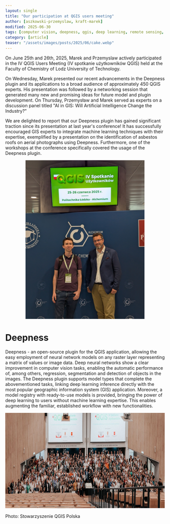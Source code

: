 ```yaml
---
layout: single
title: "Our participation at QGIS users meeting"
author: [aszkowski-przemyslaw, kraft-marek]
modified: 2025-06-30
tags: [computer vision, deepness, qgis, deep learning, remote sensing, ai, gis]
category: [article]
teaser: "/assets/images/posts/2025/06/cake.webp"
---
```


On June 25th and 26th, 2025, Marek and Przemyslaw actively participated in the IV QGIS Users Meeting (IV spotkanie użytkowników QGIS) held at the Faculty of Chemistry of Lodz University of Technology.

On Wednesday, Marek presented our recent advancements in the Deepness plugin and its applications to a broad audience of approximately 450 QGIS experts. His presentation was followed by a networking session that generated many new and promising ideas for future model and plugin development. On Thursday, Przemysław and Marek served as experts on a discussion panel titled "AI in GIS: Will Artificial Intelligence Change the Industry?"

We are delighted to report that our Deepness plugin has gained significant traction since its presentation at last year's conference! It has successfully encouraged GIS experts to integrate machine learning techniques with their expertise, exemplified by a presentation on the identification of asbestos roofs on aerial photographs using Deepness. Furthermore, one of the workshops at the conference specifically covered the usage of the Deepness plugin.


<p align="center">
    <img src="/assets/images/posts/2025/06/marek_przemek.webp" height="500px" />
</p>

# Deepness

Deepness - an open-source plugin for the QGIS application, allowing the easy employment of neural network models on any raster layer representing a matrix of values or image data. Deep neural networks show a clear improvement in computer vision tasks, enabling the automatic performance of, among others, regression, segmentation and detection of objects in the images. The Deepness plugin supports model types that complete the abovementioned tasks, linking deep learning inference directly with the most popular geographic information system (GIS) application. Moreover, a model registry with ready-to-use models is provided, bringing the power of deep learning to users without machine learning expertise. This enables augmenting the familiar, established workflow with new functionalities.


<p align="center">
    <img src="/assets/images/posts/2025/06/all_people.webp" height="300px" />
</p>
Photo: Stowarzyszenie QGIS Polska
